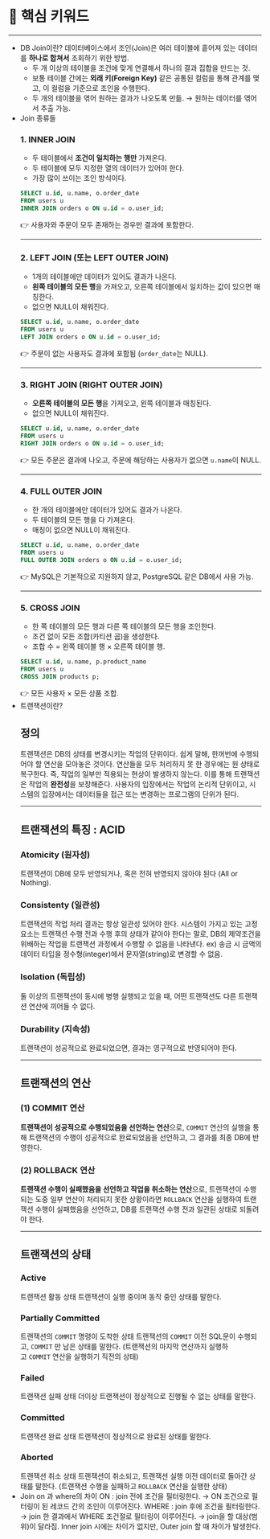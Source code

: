 # 🎯 핵심 키워드

---

- DB Join이란?
  데이터베이스에서 조인(Join)은 여러 테이블에 흩어져 있는 데이터를 **하나로 합쳐서** 조회하기 위한 방법.
  - 두 개 이상의 테이블을 조건에 맞게 연결해서 하나의 결과 집합을 만드는 것.
  - 보통 테이블 간에는 **외래 키(Foreign Key)** 같은 공통된 컬럼을 통해 관계를 맺고, 이 컬럼을 기준으로 조인을 수행한다.
  - 두 개의 테이블을 엮어 원하는 결과가 나오도록 만듦. → 원하는 데이터를 엮어서 추출 가능.
- Join 종류들
  ### 1. INNER JOIN
  - 두 테이블에서 **조건이 일치하는 행만** 가져온다.
  - 두 테이블에 모두 지정한 열의 데이터가 있어야 한다.
  - 가장 많이 쓰이는 조인 방식이다.
  ```sql
  SELECT u.id, u.name, o.order_date
  FROM users u
  INNER JOIN orders o ON u.id = o.user_id;
  ```
  👉 사용자와 주문이 모두 존재하는 경우만 결과에 포함한다.
  ***
  ### 2. LEFT JOIN (또는 LEFT OUTER JOIN)
  - 1개의 테이블에만 데이터가 있어도 결과가 나온다.
  - **왼쪽 테이블의 모든 행**을 가져오고, 오른쪽 테이블에서 일치하는 값이 있으면 매칭한다.
  - 없으면 NULL이 채워진다.
  ```sql
  SELECT u.id, u.name, o.order_date
  FROM users u
  LEFT JOIN orders o ON u.id = o.user_id;
  ```
  👉 주문이 없는 사용자도 결과에 포함됨 (`order_date`는 NULL).
  ***
  ### 3. RIGHT JOIN (RIGHT OUTER JOIN)
  - **오른쪽 테이블의 모든 행**을 가져오고, 왼쪽 테이블과 매칭된다.
  - 없으면 NULL이 채워진다.
  ```sql
  SELECT u.id, u.name, o.order_date
  FROM users u
  RIGHT JOIN orders o ON u.id = o.user_id;
  ```
  👉 모든 주문은 결과에 나오고, 주문에 해당하는 사용자가 없으면 `u.name`이 NULL.
  ***
  ### 4. FULL OUTER JOIN
  - 한 개의 테이블에만 데이터가 있어도 결과가 나온다.
  - 두 테이블의 모든 행을 다 가져온다.
  - 매칭이 없으면 NULL이 채워진다.
  ```sql
  SELECT u.id, u.name, o.order_date
  FROM users u
  FULL OUTER JOIN orders o ON u.id = o.user_id;
  ```
  👉 MySQL은 기본적으로 지원하지 않고, PostgreSQL 같은 DB에서 사용 가능.
  ***
  ### 5. CROSS JOIN
  - 한 쪽 테이블의 모든 행과 다른 쪽 테이블의 모든 행을 조인한다.
  - 조건 없이 모든 조합(카티션 곱)을 생성한다.
  - 조합 수 = 왼쪽 테이블 행 × 오른쪽 테이블 행.
  ```sql
  SELECT u.id, u.name, p.product_name
  FROM users u
  CROSS JOIN products p;
  ```
  👉 모든 사용자 × 모든 상품 조합.
- 트랜잭션이란?
  ## **정의**
  트랜잭션은 DB의 상태를 변경시키는 작업의 단위이다.
  쉽게 말해, 한꺼번에 수행되어야 할 연산을 모아놓은 것이다.
  연산들을 모두 처리하지 못 한 경우에는 원 상태로 복구한다. 즉, 작업의 일부만 적용되는 현상이 발생하지 않는다.
  이를 통해 트랜잭션은 작업의 **완전성**을 보장해준다.
  사용자의 입장에서는 작업의 논리적 단위이고,
  시스템의 입장에서는 데이터들을 접근 또는 변경하는 프로그램의 단위가 된다.
  ***
  ## 트랜잭션의 특징 : ACID
  ### Atomicity (원자성)
  트랜잭션이 DB에 모두 반영되거나, 혹은 전혀 반영되지 않아야 된다 (All or Nothing).
  ### Consistenty (일관성)
  트랜잭션의 작업 처리 결과는 항상 일관성 있어야 한다.
  시스템이 가지고 있는 고정 요소는 트랜잭션 수행 전과 수행 후의 상태가 같아야 한다는 말로,
  DB의 제약조건을 위배하는 작업을 트랜잭션 과정에서 수행할 수 없음을 나타낸다.
  ex) 송금 시 금액의 데이터 타입을 정수형(integer)에서 문자열(string)로 변경할 수 없음.
  ### Isolation (독립성)
  둘 이상의 트랜잭션이 동시에 병행 실행되고 있을 때, 어떤 트랜잭션도 다른 트랜잭션 연산에 끼어들 수 없다.
  ### Durability (지속성)
  트랜잭션이 성공적으로 완료되었으면, 결과는 영구적으로 반영되어야 한다.
  ***
  ## 트랜잭션의 연산
  ### (1) COMMIT 연산
  **트랜잭션이 성공적으로 수행되었음을 선언하는 연산**으로,
  `COMMIT` 연산의 실행을 통해 트랜잭션의 수행이 성공적으로 완료되었음을 선언하고, 그 결과를 최종 DB에 반영한다.
  ### (2) ROLLBACK 연산
  **트랜잭션 수행이 실패했음을 선언하고 작업을 취소하는 연산**으로,
  트랜잭션이 수행되는 도중 일부 연산이 처리되지 못한 상황이라면 `ROLLBACK` 연산을 실행하여 트랜잭션 수행이 실패했음을 선언하고, DB를 트랜잭션 수행 전과 일관된 상태로 되돌려야 한다.
  ***
  ## 트랜잭션의 상태
  ### Active
  트랜잭션 활동 상태
  트랜잭션이 실행 중이며 동작 중인 상태를 말한다.
  ### Partially Committed
  트랜잭션의 `COMMIT` 명령이 도착한 상태
  트랜잭션의 `COMMIT` 이전 SQL문이 수행되고, `COMMIT` 만 남은 상태를 말한다.
  (트랜잭션의 마지막 연산까지 실행하고 `COMMIT` 연산을 실행하기 직전의 상태)
  ### Failed
  트랜잭션 실패 상태
  더이상 트랜잭션이 정상적으로 진행될 수 없는 상태를 말한다.
  ### Committed
  트랜잭션 완료 상태
  트랜잭션이 정상적으로 완료된 상태를 말한다.
  ### Aborted
  트랜잭션 취소 상태
  트랜잭션이 취소되고, 트랜잭션 실행 이전 데이터로 돌아간 상태를 말한다.
  (트랜잭션 수행을 실패하고 `ROLLBACK` 연산을 실행한 상태)
- Join on 과 where의 차이
  ON : join 전에 조건을 필터링한다. → ON 조건으로 필터링이 된 레코드 간의 조인이 이루어진다.
  WHERE : join 후에 조건을 필터링한다. → join 한 결과에서 WHERE 조건절로 필터링이 이루어진다.
  → join을 할 대상(범위)이 달라짐.
  Inner join 시에는 차이가 없지만, Outer join 할 때 차이가 발생한다.
